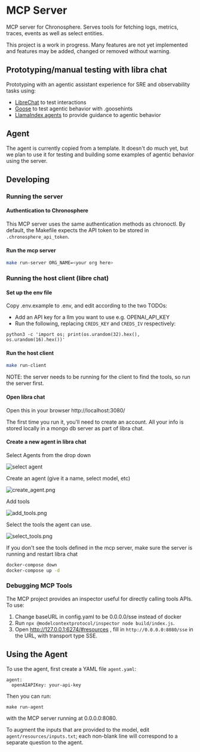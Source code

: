 # MCP Server
MCP server for Chronosphere. Serves tools for fetching logs, metrics, traces, events as well as select entities.

This project is a work in progress. Many features are not yet implemented and features may be added, changed or removed without warning.

## Prototyping/manual testing with libra chat
Prototyping with an agentic assistant experience for SRE and observability tasks
using:
- [LibreChat](https://github.com/danny-avila/LibreChat) to test interactions
- [Goose](https://github.com/block/goose) to test agentic behavior with .goosehints
- [LlamaIndex agents](https://docs.llamaindex.ai/en/stable/examples/agent/agent_runner/agent_runner_rag_controllable/) to provide guidance to agentic behavior

## Agent
The agent is currently copied from a template. It doesn't do much yet, but we plan to use it for testing and building some examples of agentic behavior using the server.

## Developing
### Running the server
#### Authentication to Chronosphere

This MCP server uses the same authentication methods as chronoctl. By default, the Makefile expects the API token to be stored in `.chronosphere_api_token`.


#### Run the mcp server
```sh
make run-server ORG_NAME=<your org here>
```

### Running the host client (libre chat)
#### Set up the env file
Copy .env.example to .env, and edit according to the two TODOs:
- Add an API key for a llm you want to use e.g. OPENAI_API_KEY
- Run the following, replacing `CREDS_KEY` and `CREDS_IV` respectively:
```
python3 -c 'import os; print(os.urandom(32).hex(), os.urandom(16).hex())'
```

#### Run the host client
```sh
make run-client
```
NOTE: the server needs to be running for the client to find the tools, so run the server first.

#### Open libra chat
Open this in your browser http://localhost:3080/

The first time you run it, you'll need to create an account. All your info is stored locally in a mongo db server
as part of libra chat.

#### Create a new agent in libra chat
Select Agents from the drop down

![select agent](select_agent.png)

Create an agent (give it a name, select model, etc)

![create_agent.png](create_agent.png)

Add tools

![add_tools.png](add_tools.png)

Select the tools the agent can use.

![select_tools.png](select_tools.png)

If you don't see the tools defined in the mcp server, make sure the server is running and restart libra chat

```sh
docker-compose down
docker-compose up -d
```

### Debugging MCP Tools

The MCP project provides an inspector useful for directly calling tools APIs. To use:

1. Change baseURL in config.yaml to be 0.0.0.0/sse instead of docker
1. Run `npx @modelcontextprotocol/inspector node build/index.js`.
1. Open http://127.0.0.1:6274/#resources , fill in `http://0.0.0.0:8080/sse` in the URL, with transport type SSE.

## Using the Agent
To use the agent, first create a YAML file `agent.yaml`:

```
agent:
  openAIAPIKey: your-api-key
```

Then you can run:

```
make run-agent
```

with the MCP server running at 0.0.0.0:8080.

To augment the inputs that are provided to the model, edit `agent/resources/inputs.txt`; each non-blank line will correspond to a separate question to the agent.
